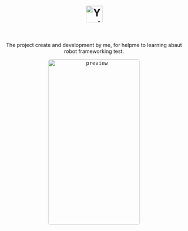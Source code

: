 <h1 align="center">
  <br>
  <img src="https://yodapp-testing.vercel.app/img/logo.ebf4d880.svg" alt="Yoda App" height="45" width="">
  <br><br>
</h1>

<p align="center">The project create and development by me, for helpme to learning abaut robot frameworking test.</p>

<p align="center">
  <kbd>
    <img width="250" style="border-radius: 5px" height="450" src="../Front/logs/20220805_180552.gif" alt="preview">
  </kbd>
</p>